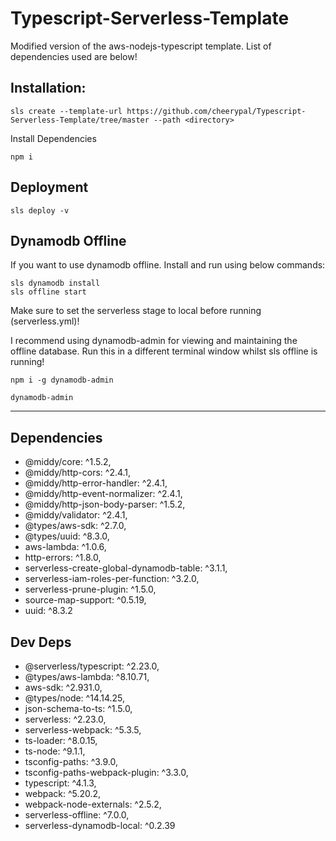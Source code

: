 # Typescript-Serverless-Template

Modified version of the aws-nodejs-typescript template.
List of dependencies used are below!

## Installation:
```
sls create --template-url https://github.com/cheerypal/Typescript-Serverless-Template/tree/master --path <directory>
```


Install Dependencies
``` 
npm i
```


## Deployment
```
sls deploy -v
```


## Dynamodb Offline

If you want to use dynamodb offline. Install and run using below commands: 

```
sls dynamodb install
sls offline start
```

Make sure to set the serverless stage to local before running (serverless.yml)!


I recommend using dynamodb-admin for viewing and maintaining the offline database. Run this in a different terminal window whilst sls offline is running!


```
npm i -g dynamodb-admin

dynamodb-admin
```

---


## Dependencies

- @middy/core: ^1.5.2,
- @middy/http-cors: ^2.4.1,
- @middy/http-error-handler: ^2.4.1,
- @middy/http-event-normalizer: ^2.4.1,
- @middy/http-json-body-parser: ^1.5.2,
- @middy/validator: ^2.4.1,
- @types/aws-sdk: ^2.7.0,
- @types/uuid: ^8.3.0,
- aws-lambda: ^1.0.6,
- http-errors: ^1.8.0,
- serverless-create-global-dynamodb-table: ^3.1.1,
- serverless-iam-roles-per-function: ^3.2.0,
- serverless-prune-plugin: ^1.5.0,
- source-map-support: ^0.5.19,
- uuid: ^8.3.2

## Dev Deps

- @serverless/typescript: ^2.23.0,
- @types/aws-lambda: ^8.10.71,
- aws-sdk: ^2.931.0,
- @types/node: ^14.14.25,
- json-schema-to-ts: ^1.5.0,
- serverless: ^2.23.0,
- serverless-webpack: ^5.3.5,
- ts-loader: ^8.0.15,
- ts-node: ^9.1.1,
- tsconfig-paths: ^3.9.0,
- tsconfig-paths-webpack-plugin: ^3.3.0,
- typescript: ^4.1.3,
- webpack: ^5.20.2,
- webpack-node-externals: ^2.5.2,
- serverless-offline: ^7.0.0,
- serverless-dynamodb-local: ^0.2.39
